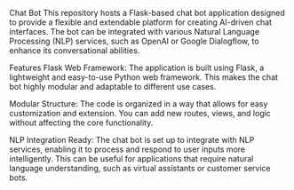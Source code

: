 Chat Bot
This repository hosts a Flask-based chat bot application designed to provide a flexible and extendable platform for creating AI-driven chat interfaces. The bot can be integrated with various Natural Language Processing (NLP) services, such as OpenAI or Google Dialogflow, to enhance its conversational abilities.

Features
Flask Web Framework: The application is built using Flask, a lightweight and easy-to-use Python web framework. This makes the chat bot highly modular and adaptable to different use cases.

Modular Structure: The code is organized in a way that allows for easy customization and extension. You can add new routes, views, and logic without affecting the core functionality.

NLP Integration Ready: The chat bot is set up to integrate with NLP services, enabling it to process and respond to user inputs more intelligently. This can be useful for applications that require natural language understanding, such as virtual assistants or customer service bots.
